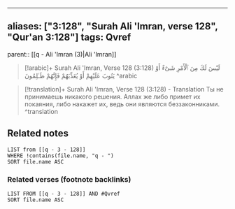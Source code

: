 
---
aliases: ["3:128", "Surah Ali 'Imran, verse 128", "Qur'an 3:128"]
tags: Qvref
---

parent:: [[q - Ali 'Imran (3)|Ali 'Imran]]

> [!arabic]+ Surah Ali 'Imran, Verse 128 (3:128)
> <span class="quran-arabic">لَيْسَ لَكَ مِنَ ٱلْأَمْرِ شَىْءٌ أَوْ يَتُوبَ عَلَيْهِمْ أَوْ يُعَذِّبَهُمْ فَإِنَّهُمْ ظَـٰلِمُونَ</span>
^arabic

> [!translation]+ Surah Ali 'Imran, Verse 128 (3:128) - Translation
> Ты не принимаешь никакого решения. Аллах же либо примет их покаяния, либо накажет их, ведь они являются беззаконниками.
^translation



## Related notes
```dataview
LIST from [[q - 3 - 128]]
WHERE !contains(file.name, "q - ")
SORT file.name ASC
```

### Related verses (footnote backlinks)
```dataview
LIST FROM [[q - 3 - 128]] AND #Qvref
SORT file.name ASC
```

